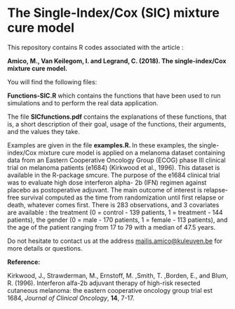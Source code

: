 # The Single-Index/Cox (SIC) mixture cure model

This repository contains R codes associated with the article : 

<b> Amico, M., Van Keilegom, I. and Legrand, C. (2018). The single-index/Cox mixture cure model.</b>

You will find the following files:

<b>Functions-SIC.R</b> which contains the functions that have been used to run simulations and to perform the real data application.

The file <b>SICfunctions.pdf</b> contains the explanations of these functions, that is, a short description of their goal, usage of the functions, their arguments, and the values they take. 

Examples are given in the file <b>examples.R. </b> In these examples, the single-index/Cox mixture cure model is applied on a melanoma dataset containing data from an Eastern Cooperative Oncology Group (ECOG) phase III clinical trial on melanoma patients (e1684) (Kirkwood et al., 1996). This dataset is available in the R-package smcure. The purpose of the e1684 clinical trial was to evaluate high dose interferon alpha- 2b (IFN) regimen against placebo as postoperative adjuvant. The main outcome of interest is relapse-free survival computed as the time from randomization until first relapse or death, whatever comes first. There is 283 observations, and 3 covariates are available : the treatment (0 = control - 139 patients, 1 = treatment - 144 patients), the gender (0 = male - 170 patients, 1 = female - 113 patients), and the age of the patient ranging from 17 to 79 with a median of 47.5 years.

Do not hesitate to contact us at the address mailis.amico@kuleuven.be for more details or questions.

<b>Reference:</b>

Kirkwood, J., Strawderman, M., Ernstoff, M. ,Smith, T. ,Borden, E., and Blum, R. (1996). Interferon alfa-2b adjuvant therapy of high-risk resected cutaneous melanoma: the eastern cooperative oncology group trial est 1684, <i>Journal of Clinical Oncology</i>, <b>14</b>, 7-17.


